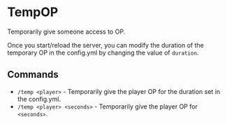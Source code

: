 # TempOP
Temporarily give someone access to OP.

Once you start/reload the server, you can modify the duration of the temporary OP in the config.yml by changing the value of `duration`.

## Commands
- `/temp <player>` - Temporarily give the player OP for the duration set in the config.yml.
- `/temp <player> <seconds>` - Temporarily give the player OP for `<seconds>`.
